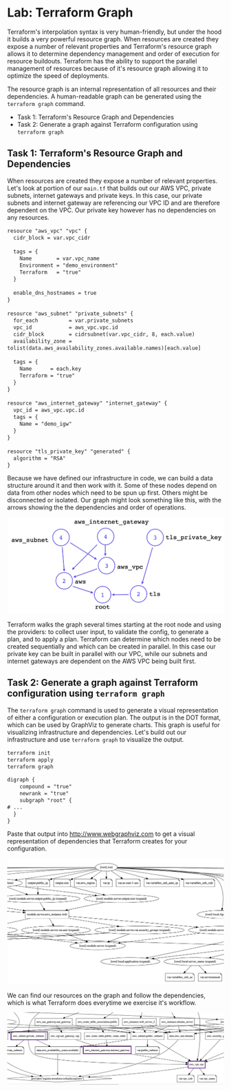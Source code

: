 # Lab: Terraform Graph

Terraform's interpolation syntax is very human-friendly, but under the hood it builds a very powerful resource graph. When resources are created they expose a number of relevant properties and Terraform's resource graph allows it to determine dependency management and order of execution for resource buildouts. Terraform has the ability to support the parallel management of resources because of it's resource graph allowing it to optimize the speed of deployments.

The resource graph is an internal representation of all resources and their dependencies. A human-readable graph can be generated using the `terraform graph` command.

- Task 1: Terraform's Resource Graph and Dependencies
- Task 2: Generate a graph against Terraform configuration using `terraform graph`

## Task 1: Terraform's Resource Graph and Dependencies 

When resources are created they expose a number of relevant properties. Let's look at portion of our `main.tf` that builds out our AWS VPC, private subnets, internet gateways and private keys. In this case, our private subnets and internet gateway are referencing our VPC ID and are therefore dependent on the VPC. Our private key however has no dependencies on any resources.

```hcl
resource "aws_vpc" "vpc" {
  cidr_block = var.vpc_cidr

  tags = {
    Name        = var.vpc_name
    Environment = "demo_environment"
    Terraform   = "true"
  }

  enable_dns_hostnames = true
}

resource "aws_subnet" "private_subnets" {
  for_each          = var.private_subnets
  vpc_id            = aws_vpc.vpc.id
  cidr_block        = cidrsubnet(var.vpc_cidr, 8, each.value)
  availability_zone = tolist(data.aws_availability_zones.available.names)[each.value]

  tags = {
    Name      = each.key
    Terraform = "true"
  }
}

resource "aws_internet_gateway" "internet_gateway" {
  vpc_id = aws_vpc.vpc.id
  tags = {
    Name = "demo_igw"
  }
}

resource "tls_private_key" "generated" {
  algorithm = "RSA"
}
```

Because we have defined our infrastructure in code, we can build a data structure around it and then work with it. Some of these nodes depend on data from other nodes which need to be spun up first. Others might be disconnected or isolated. Our graph might look something like this, with the arrows showing the the dependencies and order of operations.

![Terraform Graph: Built-in dependency management](img/terraform_graph_walk.png)

Terraform walks the graph several times starting at the root node and using the providers: to collect user input, to validate the config, to generate a plan, and to apply a plan. Terraform can determine which nodes need to be created sequentially and which can be created in parallel.  In this case our private key can be built in parallel with our VPC, while our subnets and internet gateways are dependent on the AWS VPC being built first.

## Task 2: Generate a graph against Terraform configuration using `terraform graph`

The `terraform graph` command is used to generate a visual representation of either a configuration or execution plan. The output is in the DOT format, which can be used by GraphViz to generate charts.  This graph is useful for visualizing infrastructure and dependencies.  Let's build out our infrastructure and use `terraform graph` to visualize the output.

```shell
terraform init
terraform apply
terraform graph
```

```text
digraph {
	compound = "true"
	newrank = "true"
	subgraph "root" {
# ...
  }
}
```

Paste that output into http://www.webgraphviz.com to get a visual representation of dependencies that Terraform creates for your configuration.

![Visualize Terraform Graph](img/terraform_graph_viz_1.png)

We can find our resources on the graph and follow the dependencies, which is what Terraform does everytime we exercise it's workflow.

![Visualize Terraform Graph Dependencies](img/terraform_graph_viz_2.png)